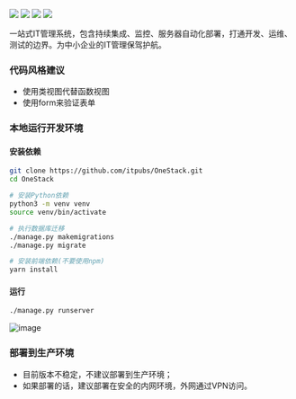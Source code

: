 
[![](https://img.shields.io/badge/python-3.4-green.svg)](https://www.python.org/download/releases/3.4.0/) [![](https://img.shields.io/badge/python-3.5-green.svg)](https://www.python.org/downloads/release/python-352/)
[![](https://img.shields.io/badge/python-3.6-green.svg)](https://www.python.org/downloads/release/python-360/) [![](https://img.shields.io/badge/license-MIT-brightgreen.svg)](LICENSE)

一站式IT管理系统，包含持续集成、监控、服务器自动化部署，打通开发、运维、测试的边界。为中小企业的IT管理保驾护航。

### 代码风格建议

- 使用类视图代替函数视图
- 使用form来验证表单

### 本地运行开发环境

#### 安装依赖

```sh
git clone https://github.com/itpubs/OneStack.git
cd OneStack

# 安装Python依赖
python3 -m venv venv
source venv/bin/activate

# 执行数据库迁移
./manage.py makemigrations
./manage.py migrate

# 安装前端依赖(不要使用npm)
yarn install
```

#### 运行

```sh
./manage.py runserver
```

![image](http://pbrfrhue5.bkt.clouddn.com/login_screen.gif)

### 部署到生产环境

- 目前版本不稳定，不建议部署到生产环境；
- 如果部署的话，建议部署在安全的内网环境，外网通过VPN访问。
